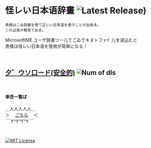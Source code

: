 # 怪レい日本语辞畫 ![Latest Release)](https://img.shields.io/github/v/release/Rinrin0413/MS.dic_Ayashiy-Nipongo?color=%23B233A7&label=Latest%20Release)

    贵樣はこゐ辞畫を使て正レい日本语を使ラことが出來ゑ。
    これば英オ教育てあゑ。

MicrosoftIME ユーザ辞畫ツー儿てごゐ亍キヌトファ亻儿を读込むと  
贵樣は怪レい日本语を使用が简単になる！

<br />

## [夕゛ウソ口ード(安全的)](https://github.com/Rinrin0413/MS.dic_Ayashiy-Nipongo/releases) ![Num of dls](https://img.shields.io/github/downloads/Rinrin0413/MS.dic_Ayashiy-Nipongo/total?color=%236643B2&style=flat-square)

<br />

#### 単吾一覧ば
＿人人人人人＿  
＞　 [ごちら](./word_list.md) 　＜  
￣ Y^Y^Y^Y ￣

<br />

[![MIT License](https://img.shields.io/github/license/Rinrin0413/MS.dic_Ayashiy-Nipongo?color=%23A11D32&style=for-the-badge)](./LICENSE)